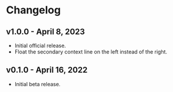 # Changelog

## v1.0.0 - April 8, 2023

- Initial official release.
- Float the secondary context line on the left instead of the right.

## v0.1.0 - April 16, 2022

- Initial beta release.
